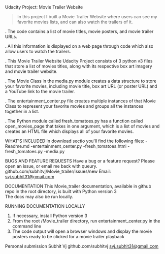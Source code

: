 Udacity Project: Movie Trailer Website

> In this project I built a Movie Trailer Website where users can see my favorite movies lists,
and can also watch the trailers of it. 

. The code contains a list of movie titles, movie posters, and movie trailer URLs.
 
. All this information is displayed on a web page through code which also allow users to watch the trailers.

. This Movie Trailer Website Udacity Project consists of 3 python v3 files that store a list of movies titles, 
along with its respective box art imagery and movie trailer website. 

. The Movie Class in the media.py module creates a data structure to store your favorite movies, including movie title, 
box art URL (or poster URL) and a YouTube link to the movie trailer.

. The entertainment_center.py file creates multiple instances of that Movie Class to represent your favorite movies and 
groups all the instances together in a list.

. The Python module called fresh_tomatoes.py has a function called open_movies_page that takes in one argument, 
which is a list of movies and creates an HTML file which displays all of your favorite movies.


WHAT'S INCLUDED
In download sectio you'll find the following files:
-Readme.md
-entertainment_center.py
-fresh_tomatoes.html
-fresh_tomatoes.py
-media.py


BUGS AND FEATURE REQUESTS
Have a bug or a feature request? Please open an issue, or email me back with queury.
github.com/subhitvj/Movie_trailer/issues/new
Email: svj.subhit31@gmail.com


DOCUMENTATION
This Movie_trailer documentation, available in github repo in the root directory, is built with Python version 3  
The docs may also be run locally.


RUNNING DOCUMENTATION LOCALLY
1. If necessary, install Python version 3
2. From the root /Movie_trailer directory, run entertainment_center.py in the command line
3. The code output will open a browser windows and display the movie posters ready to be clicked for a movie trailer playback


Personal submission
Subhit Vj
github.com/subhitvj
svj.subhit31@gmail.com
